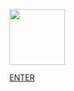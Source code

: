 

<img src= "https://user-images.githubusercontent.com/57319180/145421773-6cc91b91-c340-4d56-8f92-099f956fb27c.png" width="100" height = "100"/>

[ENTER](https://github.com/sajithlakshan/HTML_CSS_JS_PHP/blob/main/CSS/CSS_Selectors.md)              
